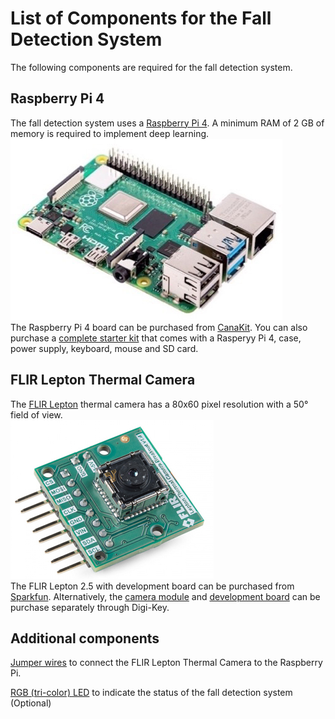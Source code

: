 # List of Components for the Fall Detection System

The following components are required for the fall detection system.

## Raspberry Pi 4
The fall detection system uses a [Raspberry Pi 4](https://www.raspberrypi.org/products/raspberry-pi-4-model-b/).  A minimum RAM of 2 GB of memory is required to implement deep learning. <br/>
![](https://github.com/vsv04/Fall-Detection-System/blob/master/PARTS%20%26%20SCHEMATICS/Images/Raspberry%20Pi%204.jpg)<br/>
The Raspberry Pi 4 board can be purchased from [CanaKit](https://www.canakit.com/raspberry-pi-4-2gb.html). You can also purchase a [complete starter kit](https://www.canakit.com/raspberry-pi-4-complete-starter-kit-official-case.html) that comes with a Rasperyy Pi 4, case, power supply, keyboard, mouse and SD card. 

## FLIR Lepton Thermal Camera
The [FLIR Lepton](https://www.flir.com/products/lepton/?model=500-0763-01) thermal camera has a 80x60 pixel resolution with a 50° field of view. <br/>
![](https://github.com/vsv04/Fall-Detection-System/blob/master/PARTS%20%26%20SCHEMATICS/Images/FLIR%20Lepton.jpg)<br/>
The FLIR Lepton 2.5 with development board can be purchased from [Sparkfun](https://www.sparkfun.com/products/15948). Alternatively, the [camera module](https://www.digikey.com/products/en?FV=-5|79760) and [development board](https://www.digikey.com/product-detail/en/flir-lepton/250-0577-00/1577-250-0577-00-ND/10385179) can be purchase separately through Digi-Key. 

## Additional components
[Jumper wires](https://www.adafruit.com/product/266) to connect the FLIR Lepton Thermal Camera to the Raspberry Pi. 

[RGB (tri-color) LED](https://www.adafruit.com/product/159) to indicate the status of the fall detection system (Optional)

